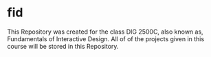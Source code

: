 # fid
This Repository was created for the class DIG 2500C, also known as, Fundamentals of Interactive Design. All of of the projects given in this course will be stored in this Repository.
